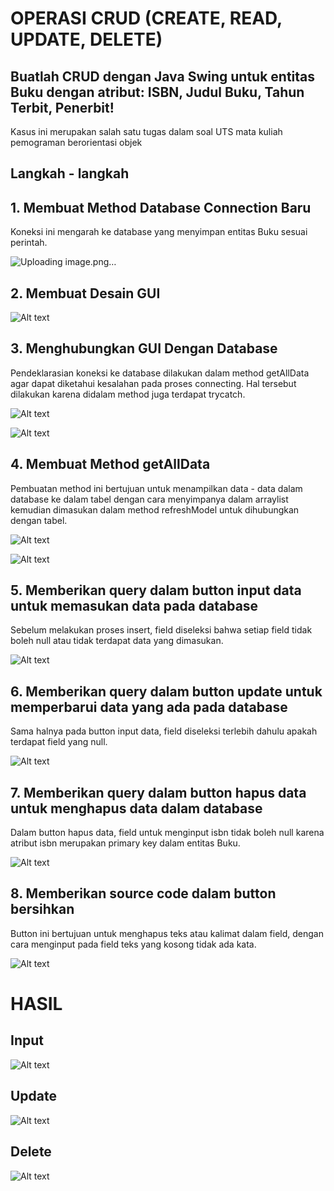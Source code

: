# OPERASI CRUD (CREATE, READ, UPDATE, DELETE) 
## Buatlah CRUD dengan Java Swing untuk entitas Buku dengan atribut: ISBN, Judul Buku, Tahun Terbit, Penerbit!
  Kasus ini merupakan salah satu tugas dalam soal UTS mata kuliah pemograman berorientasi objek

## Langkah - langkah
## 1. Membuat Method Database Connection Baru
  Koneksi ini mengarah ke database yang menyimpan entitas Buku sesuai perintah.
  
  ![Uploading image.png…]()


## 2. Membuat Desain GUI

  ![Alt text](https://github.com/RamajaGandiKusuma/Object-Oriented-Programming/blob/main/Pict%20GITHUB/Screenshot%202024-10-02%20210247.png)

## 3. Menghubungkan GUI Dengan Database
   Pendeklarasian koneksi ke database dilakukan dalam method getAllData agar dapat diketahui kesalahan pada proses connecting. Hal tersebut dilakukan karena didalam method juga terdapat trycatch.
   
   ![Alt text](https://github.com/RamajaGandiKusuma/Object-Oriented-Programming/blob/main/Pict%20GITHUB/Screenshot%202024-10-02%20212142.png)
   
   ![Alt text](https://github.com/RamajaGandiKusuma/Object-Oriented-Programming/blob/main/Pict%20GITHUB/Screenshot%202024-10-02%20212155.png)

## 4. Membuat Method getAllData
  Pembuatan method ini bertujuan untuk menampilkan data - data dalam database ke dalam tabel dengan cara menyimpanya dalam arraylist kemudian dimasukan dalam method refreshModel untuk dihubungkan dengan tabel.

  ![Alt text](https://github.com/RamajaGandiKusuma/Object-Oriented-Programming/blob/main/Pict%20GITHUB/Screenshot%202024-10-02%20213407.png)
  
  ![Alt text](https://github.com/RamajaGandiKusuma/Object-Oriented-Programming/blob/main/Pict%20GITHUB/Screenshot%202024-10-02%20212830.png)

## 5. Memberikan query dalam button input data untuk memasukan data pada database
   Sebelum melakukan proses insert, field diseleksi bahwa setiap field tidak boleh null atau tidak terdapat data yang dimasukan.
 
  ![Alt text](https://github.com/RamajaGandiKusuma/Object-Oriented-Programming/blob/main/Pict%20GITHUB/Screenshot%202024-10-02%20213911.png)

## 6. Memberikan query dalam button update untuk memperbarui data yang ada pada database
   Sama halnya pada button input data, field diseleksi terlebih dahulu apakah terdapat field yang null.

  ![Alt text](https://github.com/RamajaGandiKusuma/Object-Oriented-Programming/blob/main/Pict%20GITHUB/Screenshot%202024-10-02%20214944.png)

## 7. Memberikan query dalam button hapus data untuk menghapus data dalam database
   Dalam button hapus data, field untuk menginput isbn tidak boleh null karena atribut isbn merupakan primary key dalam entitas Buku.

 ![Alt text](https://github.com/RamajaGandiKusuma/Object-Oriented-Programming/blob/main/Pict%20GITHUB/Screenshot%202024-10-02%20215352.png)

## 8. Memberikan source code dalam button bersihkan 
  Button ini bertujuan untuk menghapus teks atau kalimat dalam field, dengan cara menginput pada field teks yang kosong tidak ada kata.

  ![Alt text](https://github.com/RamajaGandiKusuma/Object-Oriented-Programming/blob/main/Pict%20GITHUB/Screenshot%202024-10-02%20215813.png)



# HASIL
## Input

![Alt text](https://github.com/RamajaGandiKusuma/Object-Oriented-Programming/blob/main/Pict%20GITHUB/Screenshot%202024-10-02%20220343.png)

## Update

![Alt text](https://github.com/RamajaGandiKusuma/Object-Oriented-Programming/blob/main/Pict%20GITHUB/Screenshot%202024-10-02%20221046.png)

## Delete

![Alt text](https://github.com/RamajaGandiKusuma/Object-Oriented-Programming/blob/main/Pict%20GITHUB/Screenshot%202024-10-02%20221129.png)



   
